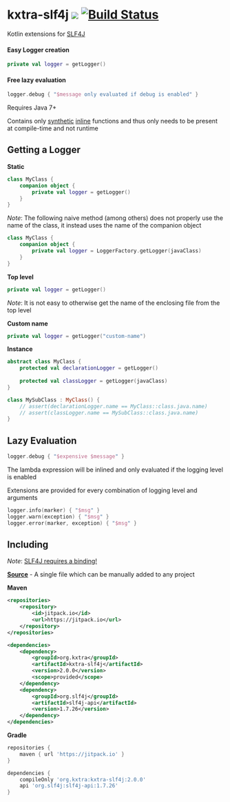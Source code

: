 # kxtra-slf4j [![](https://jitpack.io/v/org.kxtra/kxtra-slf4j.svg)](https://jitpack.io/#org.kxtra/kxtra-slf4j) [![Build Status](https://img.shields.io/circleci/project/github/kxtra/kxtra-slf4j.svg)](https://circleci.com/gh/kxtra/kxtra-slf4j)

Kotlin extensions for [SLF4J](https://www.slf4j.org/)

#### Easy Logger creation

```kotlin
private val logger = getLogger()
```

#### Free lazy evaluation

```kotlin
logger.debug { "$message only evaluated if debug is enabled" }
```

Requires Java 7+

Contains only [synthetic](https://kotlinlang.org/api/latest/jvm/stdlib/kotlin.jvm/-jvm-synthetic/index.html) [inline](https://kotlinlang.org/docs/reference/inline-functions.html) functions and thus only needs to be present at compile-time and not runtime

## Getting a Logger

**Static**

```kotlin
class MyClass {
    companion object {
        private val logger = getLogger()
    }
}
```

*Note*: The following naive method (among others) does not properly use the name of the class, it instead uses the name of the companion object

```kotlin
class MyClass {
    companion object {
        private val logger = LoggerFactory.getLogger(javaClass)
    }
}
```

**Top level**

```kotlin
private val logger = getLogger()
```

*Note*: It is not easy to otherwise get the name of the enclosing file from the top level

**Custom name**

```kotlin
private val logger = getLogger("custom-name")
```

**Instance**

```kotlin
abstract class MyClass {
    protected val declarationLogger = getLogger()
    
    protected val classLogger = getLogger(javaClass)
}

class MySubClass : MyClass() {
    // assert(declarationLogger.name == MyClass::class.java.name)
    // assert(classLogger.name == MySubClass::class.java.name)
}
```

## Lazy Evaluation

```kotlin
logger.debug { "$expensive $message" }
```

The lambda expression will be inlined and only evaluated if the logging level is enabled

Extensions are provided for every combination of logging level and arguments

```kotlin
logger.info(marker) { "$msg" }
logger.warn(exception) { "$msg" }
logger.error(marker, exception) { "$msg" }
```

## Including

*Note*: [SLF4J requires a binding!](https://www.slf4j.org/manual.html#swapping)

[**Source**](src/main/java/org/kxtra/slf4j/logger.kt) - A single file which can be manually added to any project

**Maven**

```xml
<repositories>
    <repository>
        <id>jitpack.io</id>
        <url>https://jitpack.io</url>
    </repository>
</repositories>
```

```xml
<dependencies>
    <dependency>
        <groupId>org.kxtra</groupId>
        <artifactId>kxtra-slf4j</artifactId>
        <version>2.0.0</version>
        <scope>provided</scope>
    </dependency>
    <dependency>
        <groupId>org.slf4j</groupId>
        <artifactId>slf4j-api</artifactId>
        <version>1.7.26</version>
    </dependency>
</dependencies>
```

**Gradle**

```groovy
repositories {
    maven { url 'https://jitpack.io' }
}
```

```groovy
dependencies {
    compileOnly 'org.kxtra:kxtra-slf4j:2.0.0'
    api 'org.slf4j:slf4j-api:1.7.26'
}
```
